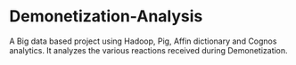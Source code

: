 # Demonetization-Analysis

A Big data based project using Hadoop, Pig, Affin dictionary and Cognos analytics. It analyzes the various reactions received during Demonetization.
